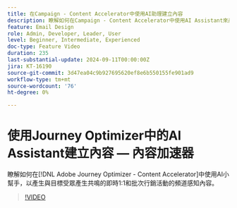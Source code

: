 ```yaml
---
title: 在Campaign - Content Accelerator中使用AI助理建立內容
description: 瞭解如何在Campaign - Content Accelerator中使用AI Assistant來產生管道感知內容，以用於即時1:1和批次行銷活動，與目標受眾產生共鳴。
feature: Email Design
role: Admin, Developer, Leader, User
level: Beginner, Intermediate, Experienced
doc-type: Feature Video
duration: 235
last-substantial-update: 2024-09-11T00:00:00Z
jira: KT-16190
source-git-commit: 3d47ea04c9b927695620ef8e6b550155fe901ad9
workflow-type: tm+mt
source-wordcount: '76'
ht-degree: 0%

---
```



# 使用Journey Optimizer中的AI Assistant建立內容 — 內容加速器

瞭解如何在[!DNL Adobe Journey Optimizer - Content Accelerator]中使用AI小幫手，以產生與目標受眾產生共鳴的即時1:1和批次行銷活動的頻道感知內容。

>[!VIDEO](https://video.tv.adobe.com/v/3433552/?learn=on)

